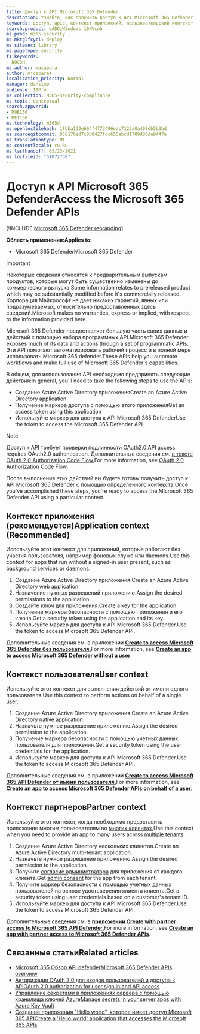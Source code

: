 ```yaml
---
title: Доступ к API Microsoft 365 Defender
description: Узнайте, как получить доступ к API Microsoft 365 Defender
keywords: доступ, apis, контекст приложений, пользовательский контекст, aad-приложение, маркер доступа
search.product: eADQiWindows 10XVcnh
ms.prod: m365-security
ms.mktglfcycl: deploy
ms.sitesec: library
ms.pagetype: security
f1.keywords:
- NOCSH
ms.author: macapara
author: mjcaparas
localization_priority: Normal
manager: dansimp
audience: ITPro
ms.collection: M365-security-compliance
ms.topic: conceptual
search.appverid:
- MOE150
- MET150
ms.technology: m365d
ms.openlocfilehash: 1fbba132e664f4773496eac7123a0a408db5b3bd
ms.sourcegitcommit: 956176ed7c8b8427fdc655abcd1709d86da9447e
ms.translationtype: MT
ms.contentlocale: ru-RU
ms.lasthandoff: 03/23/2021
ms.locfileid: "51072758"
---
```

# <a name="access-the-microsoft-365-defender-apis"></a><span data-ttu-id="96c3b-104">Доступ к API Microsoft 365 Defender</span><span class="sxs-lookup"><span data-stu-id="96c3b-104">Access the Microsoft 365 Defender APIs</span></span>

[!INCLUDE [Microsoft 365 Defender rebranding](../includes/microsoft-defender.md)]

<span data-ttu-id="96c3b-105">**Область применения:**</span><span class="sxs-lookup"><span data-stu-id="96c3b-105">**Applies to:**</span></span>

- <span data-ttu-id="96c3b-106">Microsoft 365 Defender</span><span class="sxs-lookup"><span data-stu-id="96c3b-106">Microsoft 365 Defender</span></span>

> [!IMPORTANT]
> <span data-ttu-id="96c3b-107">Некоторые сведения относятся к предварительным выпускам продуктов, которые могут быть существенно изменены до коммерческого выпуска.</span><span class="sxs-lookup"><span data-stu-id="96c3b-107">Some information relates to prereleased product which may be substantially modified before it's commercially released.</span></span> <span data-ttu-id="96c3b-108">Корпорация Майкрософт не дает никаких гарантий, явных или подразумеваемых, относительно предоставленных здесь сведений.</span><span class="sxs-lookup"><span data-stu-id="96c3b-108">Microsoft makes no warranties, express or implied, with respect to the information provided here.</span></span>

<span data-ttu-id="96c3b-109">Microsoft 365 Defender предоставляет большую часть своих данных и действий с помощью набора программных API.</span><span class="sxs-lookup"><span data-stu-id="96c3b-109">Microsoft 365 Defender exposes much of its data and actions through a set of programmatic APIs.</span></span> <span data-ttu-id="96c3b-110">Эти API помогают автоматизировать рабочий процесс и в полной мере использовать Microsoft 365 defender.</span><span class="sxs-lookup"><span data-stu-id="96c3b-110">These APIs help you automate workflows and make full use of Microsoft 365 Defender's capabilities.</span></span>

<span data-ttu-id="96c3b-111">В общем, для использования API необходимо предпринять следующие действия:</span><span class="sxs-lookup"><span data-stu-id="96c3b-111">In general, you'll need to take the following steps to use the APIs:</span></span>

- <span data-ttu-id="96c3b-112">Создание Azure Active Directory приложения</span><span class="sxs-lookup"><span data-stu-id="96c3b-112">Create an Azure Active Directory application</span></span>
- <span data-ttu-id="96c3b-113">Получение маркера доступа с помощью этого приложения</span><span class="sxs-lookup"><span data-stu-id="96c3b-113">Get an access token using this application</span></span>
- <span data-ttu-id="96c3b-114">Используйте маркер для доступа к API Microsoft 365 Defender</span><span class="sxs-lookup"><span data-stu-id="96c3b-114">Use the token to access the Microsoft 365 Defender API</span></span>

> [!NOTE]
> <span data-ttu-id="96c3b-115">Доступ к API требует проверки подлинности OAuth2.0.</span><span class="sxs-lookup"><span data-stu-id="96c3b-115">API access requires OAuth2.0 authentication.</span></span> <span data-ttu-id="96c3b-116">Дополнительные сведения см. [в тексте OAuth 2.0 Authorization Code Flow.](/azure/active-directory/develop/active-directory-v2-protocols-oauth-code)</span><span class="sxs-lookup"><span data-stu-id="96c3b-116">For more information, see [OAuth 2.0 Authorization Code Flow](/azure/active-directory/develop/active-directory-v2-protocols-oauth-code).</span></span>

<span data-ttu-id="96c3b-117">После выполнения этих действий вы будете готовы получить доступ к API Microsoft 365 Defender с помощью определенного контекста.</span><span class="sxs-lookup"><span data-stu-id="96c3b-117">Once you've accomplished these steps, you're ready to access the Microsoft 365 Defender API using a particular context.</span></span>

## <a name="application-context-recommended"></a><span data-ttu-id="96c3b-118">Контекст приложения (рекомендуется)</span><span class="sxs-lookup"><span data-stu-id="96c3b-118">Application context (Recommended)</span></span>

<span data-ttu-id="96c3b-119">Используйте этот контекст для приложений, которые работают без участия пользователя, например фоновых служб или daemons.</span><span class="sxs-lookup"><span data-stu-id="96c3b-119">Use this context for apps that run without a signed-in user present, such as background services or daemons.</span></span>

1. <span data-ttu-id="96c3b-120">Создание Azure Active Directory приложения.</span><span class="sxs-lookup"><span data-stu-id="96c3b-120">Create an Azure Active Directory web application.</span></span>
2. <span data-ttu-id="96c3b-121">Назначение нужных разрешений приложению.</span><span class="sxs-lookup"><span data-stu-id="96c3b-121">Assign the desired permissions to the application.</span></span>
3. <span data-ttu-id="96c3b-122">Создайте ключ для приложения.</span><span class="sxs-lookup"><span data-stu-id="96c3b-122">Create a key for the application.</span></span>
4. <span data-ttu-id="96c3b-123">Получение маркера безопасности с помощью приложения и его ключа.</span><span class="sxs-lookup"><span data-stu-id="96c3b-123">Get a security token using the application and its key.</span></span>
5. <span data-ttu-id="96c3b-124">Используйте маркер для доступа к API Microsoft 365 Defender.</span><span class="sxs-lookup"><span data-stu-id="96c3b-124">Use the token to access  Microsoft 365 Defender API.</span></span>

<span data-ttu-id="96c3b-125">Дополнительные сведения см. в приложении **[Create to access Microsoft 365 Defender без пользователя.](api-create-app-web.md)**</span><span class="sxs-lookup"><span data-stu-id="96c3b-125">For more information, see **[Create an app to access Microsoft 365 Defender without a user](api-create-app-web.md)**.</span></span>

## <a name="user-context"></a><span data-ttu-id="96c3b-126">Контекст пользователя</span><span class="sxs-lookup"><span data-stu-id="96c3b-126">User context</span></span>

<span data-ttu-id="96c3b-127">Используйте этот контекст для выполнения действий от имени одного пользователя.</span><span class="sxs-lookup"><span data-stu-id="96c3b-127">Use this context to perform actions on behalf of a single user.</span></span>

1. <span data-ttu-id="96c3b-128">Создание Azure Active Directory приложения.</span><span class="sxs-lookup"><span data-stu-id="96c3b-128">Create an Azure Active Directory native application.</span></span>
2. <span data-ttu-id="96c3b-129">Назначьте нужное разрешение приложению.</span><span class="sxs-lookup"><span data-stu-id="96c3b-129">Assign the desired permission to the application.</span></span>
3. <span data-ttu-id="96c3b-130">Получение маркера безопасности с помощью учетных данных пользователя для приложения.</span><span class="sxs-lookup"><span data-stu-id="96c3b-130">Get a security token using the user credentials for the application.</span></span>
4. <span data-ttu-id="96c3b-131">Используйте маркер для доступа к API Microsoft 365 Defender.</span><span class="sxs-lookup"><span data-stu-id="96c3b-131">Use the token to access  Microsoft 365 Defender API.</span></span>

<span data-ttu-id="96c3b-132">Дополнительные сведения см. в приложении **[Create to access Microsoft 365 API Defender от имени пользователя.](api-create-app-user-context.md)**</span><span class="sxs-lookup"><span data-stu-id="96c3b-132">For more information, see **[Create an app to access Microsoft 365 Defender APIs on behalf of a user](api-create-app-user-context.md)**.</span></span>

## <a name="partner-context"></a><span data-ttu-id="96c3b-133">Контекст партнеров</span><span class="sxs-lookup"><span data-stu-id="96c3b-133">Partner context</span></span>

<span data-ttu-id="96c3b-134">Используйте этот контекст, когда необходимо предоставить приложение многим пользователям во [многих клиентах.](/azure/active-directory/develop/single-and-multi-tenant-apps)</span><span class="sxs-lookup"><span data-stu-id="96c3b-134">Use this context when you need to provide an app to many users across [multiple tenants](/azure/active-directory/develop/single-and-multi-tenant-apps).</span></span>

1. <span data-ttu-id="96c3b-135">Создание Azure Active Directory нескольких клиентов.</span><span class="sxs-lookup"><span data-stu-id="96c3b-135">Create an Azure Active Directory multi-tenant application.</span></span>
2. <span data-ttu-id="96c3b-136">Назначьте нужное разрешение приложению.</span><span class="sxs-lookup"><span data-stu-id="96c3b-136">Assign the desired permission to the application.</span></span>
3. <span data-ttu-id="96c3b-137">Получите [согласие администратора](/azure/active-directory/develop/v2-permissions-and-consent#requesting-consent-for-an-entire-tenant) для приложения от каждого клиента.</span><span class="sxs-lookup"><span data-stu-id="96c3b-137">Get [admin consent](/azure/active-directory/develop/v2-permissions-and-consent#requesting-consent-for-an-entire-tenant) for the app from each tenant.</span></span>
4. <span data-ttu-id="96c3b-138">Получите маркер безопасности с помощью учетных данных пользователей на основе удостоверения клиента клиента.</span><span class="sxs-lookup"><span data-stu-id="96c3b-138">Get a security token using user credentials based on a customer's tenant ID.</span></span>
5. <span data-ttu-id="96c3b-139">Используйте маркер для доступа к API Microsoft 365 Defender.</span><span class="sxs-lookup"><span data-stu-id="96c3b-139">Use the token to access  Microsoft 365 Defender API.</span></span>

<span data-ttu-id="96c3b-140">Дополнительные сведения см. в **[приложении Create with partner access to Microsoft 365 API Defender.](api-partner-access.md)**</span><span class="sxs-lookup"><span data-stu-id="96c3b-140">For more information, see **[Create an app with partner access to Microsoft 365 Defender APIs](api-partner-access.md)**.</span></span>

## <a name="related-articles"></a><span data-ttu-id="96c3b-141">Связанные статьи</span><span class="sxs-lookup"><span data-stu-id="96c3b-141">Related articles</span></span>

- [<span data-ttu-id="96c3b-142">Microsoft 365 Обзор API defender</span><span class="sxs-lookup"><span data-stu-id="96c3b-142">Microsoft 365 Defender APIs overview</span></span>](api-overview.md)
- [<span data-ttu-id="96c3b-143">Авторизация OAuth 2.0 для входов пользователей и доступа к API</span><span class="sxs-lookup"><span data-stu-id="96c3b-143">OAuth 2.0 authorization for user sign in and API access</span></span>](/azure/active-directory/develop/active-directory-v2-protocols-oauth-code)
- [<span data-ttu-id="96c3b-144">Управление секретами в приложениях сервера с помощью хранилища ключей Azure</span><span class="sxs-lookup"><span data-stu-id="96c3b-144">Manage secrets in your server apps with Azure Key Vault</span></span>](/learn/modules/manage-secrets-with-azure-key-vault/)
- [<span data-ttu-id="96c3b-145">Создание приложения "Hello world", которое имеет доступ Microsoft 365 API</span><span class="sxs-lookup"><span data-stu-id="96c3b-145">Create a 'Hello world' application that accesses the Microsoft 365 APIs</span></span>](api-hello-world.md)